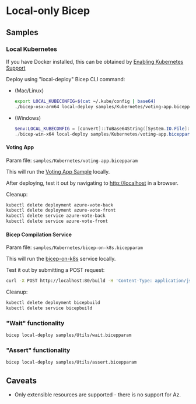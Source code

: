 # Local-only Bicep

## Samples
### Local Kubernetes
If you have Docker installed, this can be obtained by [Enabling Kubernetes Support](https://docs.docker.com/desktop/kubernetes/)

Deploy using "local-deploy" Bicep CLI command:
- (Mac/Linux)
    ```sh
    export LOCAL_KUBECONFIG=$(cat ~/.kube/config | base64)
    ./bicep-osx-arm64 local-deploy samples/Kubernetes/voting-app.bicepparam
    ```
- (Windows)
    ```powershell
    $env:LOCAL_KUBECONFIG = [convert]::ToBase64String([System.IO.File]::ReadAllBytes("$env:USERPROFILE\.kube\config"))
    ./bicep-win-x64 local-deploy samples/Kubernetes/voting-app.bicepparam
    ```

#### Voting App
Param file: `samples/Kubernetes/voting-app.bicepparam`

This will run the [Voting App Sample](https://github.com/Azure-Samples/azure-voting-app-redis) locally.

After deploying, test it out by navigating to [http://localhost](http://localhost) in a browser.

Cleanup:
```sh
kubectl delete deployment azure-vote-back
kubectl delete deployment azure-vote-front
kubectl delete service azure-vote-back
kubectl delete service azure-vote-front
```

#### Bicep Compilation Service
Param file: `samples/Kubernetes/bicep-on-k8s.bicepparam`

This will run the [bicep-on-k8s](https://github.com/anthony-c-martin/bicep-on-k8s) service locally.

Test it out by submitting a POST request:
```sh
curl -X POST http://localhost:80/build -H 'Content-Type: application/json' -d '{"bicepContents": "param foo string"}'
```

Cleanup:
```sh
kubectl delete deployment bicepbuild 
kubectl delete service bicepbuild
```

### "Wait" functionality
```sh
bicep local-deploy samples/Utils/wait.bicepparam
```

### "Assert" functionality
```sh
bicep local-deploy samples/Utils/assert.bicepparam
```

## Caveats
* Only extensible resources are supported - there is no support for Az.